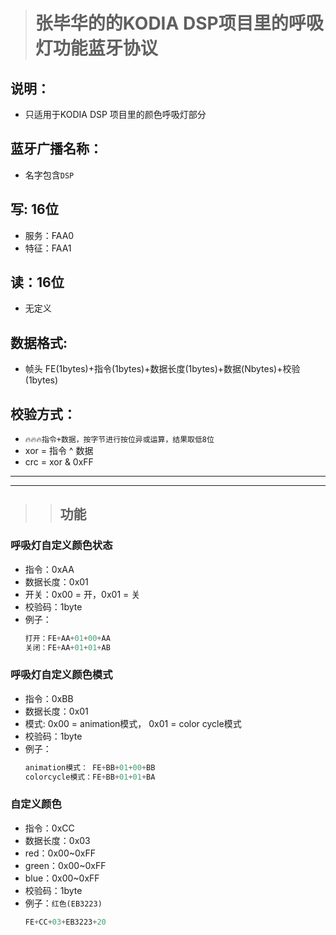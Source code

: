 > # 张毕华的的KODIA DSP项目里的呼吸灯功能蓝牙协议
## 说明：
 * 只适用于KODIA DSP 项目里的颜色呼吸灯部分
## 蓝牙广播名称：
 * 名字包含`DSP`
## 写: 16位
 * 服务：FAA0
 * 特征：FAA1
## 读：16位 
 * 无定义
## 数据格式:
 * 帧头 FE(1bytes)+指令(1bytes)+数据长度(1bytes)+数据(Nbytes)+校验(1bytes) 
## 校验方式：
* `🔥🔥🔥指令+数据，按字节进行按位异或运算，结果取低8位` 
 * xor = 指令 ^ 数据
 * crc = xor & 0xFF
--- 
--- 
>>## 功能 
### 呼吸灯自定义颜色状态
 * 指令：0xAA
 * 数据长度：0x01  
 * 开关：0x00 = 开，0x01 = 关
 * 校验码：1byte
 * 例子：
   ```javascript
   打开：FE+AA+01+00+AA
   关闭：FE+AA+01+01+AB    
   ```
### 呼吸灯自定义颜色模式
 * 指令：0xBB
 * 数据长度：0x01 
 * 模式: 0x00 =  animation模式， 0x01 = color cycle模式
 * 校验码：1byte
 * 例子：
   ```javascript
   animation模式： FE+BB+01+00+BB
   colorcycle模式：FE+BB+01+01+BA
   ```
### 自定义颜色
 * 指令：0xCC
 * 数据长度：0x03
 * red：0x00~0xFF
 * green：0x00~0xFF
 * blue：0x00~0xFF
 * 校验码：1byte
 * 例子：`红色(EB3223)`
   ```javascript
   FE+CC+03+EB3223+20
   ```
